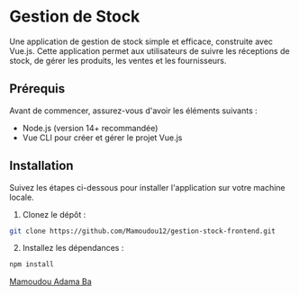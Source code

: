 # Gestion de Stock
Une application de gestion de stock simple et efficace, construite avec Vue.js. Cette application permet aux utilisateurs de suivre les réceptions de stock, de gérer les produits, les ventes et les fournisseurs.

## Prérequis
Avant de commencer, assurez-vous d'avoir les éléments suivants :
- Node.js (version 14+ recommandée)
- Vue CLI pour créer et gérer le projet Vue.js

## Installation
Suivez les étapes ci-dessous pour installer l'application sur votre machine locale.

1. Clonez le dépôt :

```bash
git clone https://github.com/Mamoudou12/gestion-stock-frontend.git
```

2. Installez les dépendances :

```bash
npm install
```

[Mamoudou Adama Ba](https://github.com/Mamoudou12)

